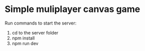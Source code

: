 # Simple muliplayer canvas game

Run commands to start the server:
1. cd to the server folder
2. npm install
3. npm run dev
